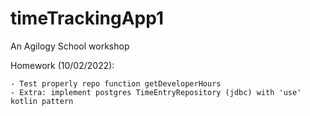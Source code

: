 # timeTrackingApp1

An Agilogy School workshop

Homework (10/02/2022):

    - Test properly repo function getDeveloperHours
    - Extra: implement postgres TimeEntryRepository (jdbc) with 'use' kotlin pattern 